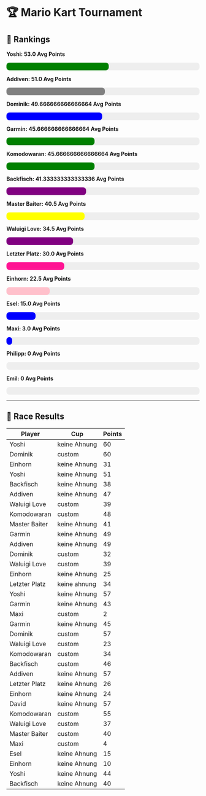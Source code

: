 # 🏆 Mario Kart Tournament

## 🥇 Rankings


**Yoshi: 53.0 Avg Points**
<div style="background-color: #eee; border-radius: 8px; width: 100%; height: 20px;">
  <div style="width: 53.0%; background-color: green; height: 100%; border-radius: 8px;"></div>
</div>

**Addiven: 51.0 Avg Points**
<div style="background-color: #eee; border-radius: 8px; width: 100%; height: 20px;">
  <div style="width: 51.0%; background-color: grey; height: 100%; border-radius: 8px;"></div>
</div>

**Dominik: 49.666666666666664 Avg Points**
<div style="background-color: #eee; border-radius: 8px; width: 100%; height: 20px;">
  <div style="width: 49.7%; background-color: blue; height: 100%; border-radius: 8px;"></div>
</div>

**Garmin: 45.666666666666664 Avg Points**
<div style="background-color: #eee; border-radius: 8px; width: 100%; height: 20px;">
  <div style="width: 45.7%; background-color: green; height: 100%; border-radius: 8px;"></div>
</div>

**Komodowaran: 45.666666666666664 Avg Points**
<div style="background-color: #eee; border-radius: 8px; width: 100%; height: 20px;">
  <div style="width: 45.7%; background-color: green; height: 100%; border-radius: 8px;"></div>
</div>

**Backfisch: 41.333333333333336 Avg Points**
<div style="background-color: #eee; border-radius: 8px; width: 100%; height: 20px;">
  <div style="width: 41.3%; background-color: purple; height: 100%; border-radius: 8px;"></div>
</div>

**Master Baiter: 40.5 Avg Points**
<div style="background-color: #eee; border-radius: 8px; width: 100%; height: 20px;">
  <div style="width: 40.5%; background-color: yellow; height: 100%; border-radius: 8px;"></div>
</div>

**Waluigi Love: 34.5 Avg Points**
<div style="background-color: #eee; border-radius: 8px; width: 100%; height: 20px;">
  <div style="width: 34.5%; background-color: purple; height: 100%; border-radius: 8px;"></div>
</div>

**Letzter Platz: 30.0 Avg Points**
<div style="background-color: #eee; border-radius: 8px; width: 100%; height: 20px;">
  <div style="width: 30.0%; background-color: deeppink; height: 100%; border-radius: 8px;"></div>
</div>

**Einhorn: 22.5 Avg Points**
<div style="background-color: #eee; border-radius: 8px; width: 100%; height: 20px;">
  <div style="width: 22.5%; background-color: pink; height: 100%; border-radius: 8px;"></div>
</div>

**Esel: 15.0 Avg Points**
<div style="background-color: #eee; border-radius: 8px; width: 100%; height: 20px;">
  <div style="width: 15.0%; background-color: blue; height: 100%; border-radius: 8px;"></div>
</div>

**Maxi: 3.0 Avg Points**
<div style="background-color: #eee; border-radius: 8px; width: 100%; height: 20px;">
  <div style="width: 3.0%; background-color: blue; height: 100%; border-radius: 8px;"></div>
</div>

**Philipp: 0 Avg Points**
<div style="background-color: #eee; border-radius: 8px; width: 100%; height: 20px;">
  <div style="width: 0.0%; background-color: green; height: 100%; border-radius: 8px;"></div>
</div>

**Emil: 0 Avg Points**
<div style="background-color: #eee; border-radius: 8px; width: 100%; height: 20px;">
  <div style="width: 0.0%; background-color: coral; height: 100%; border-radius: 8px;"></div>
</div>

---

## 🏁 Race Results

| Player | Cup | Points |
|--------|-----|--------|
| Yoshi | keine Ahnung | 60 |
| Dominik | custom | 60 |
| Einhorn | keine Ahnung | 31 |
| Yoshi | keine Ahnung | 51 |
| Backfisch | keine Ahnung | 38 |
| Addiven | keine Ahnung | 47 |
| Waluigi Love | custom | 39 |
| Komodowaran | custom | 48 |
| Master Baiter | keine Ahnung | 41 |
| Garmin | keine Ahnung | 49 |
| Addiven | keine Ahnung | 49 |
| Dominik | custom | 32 |
| Waluigi Love | custom | 39 |
| Einhorn | keine Ahnung | 25 |
| Letzter Platz | keine ahnung | 34 |
| Yoshi | keine Ahnung | 57 |
| Garmin | keine Ahnung | 43 |
| Maxi | custom | 2 |
| Garmin | keine Ahnung | 45 |
| Dominik | custom | 57 |
| Waluigi Love | custom | 23 |
| Komodowaran | custom | 34 |
| Backfisch | custom | 46 |
| Addiven | keine Ahnung | 57 |
| Letzter Platz | keine Ahnung | 26 |
| Einhorn | keine Ahnung | 24 |
| David | keine Ahnung | 57 |
| Komodowaran | custom | 55 |
| Waluigi Love | custom | 37 |
| Master Baiter | custom | 40 |
| Maxi | custom | 4 |
| Esel | keine Ahnung | 15 |
| Einhorn | keine Ahnung | 10 |
| Yoshi | keine Ahnung | 44 |
| Backfisch | keine Ahnung | 40 |
